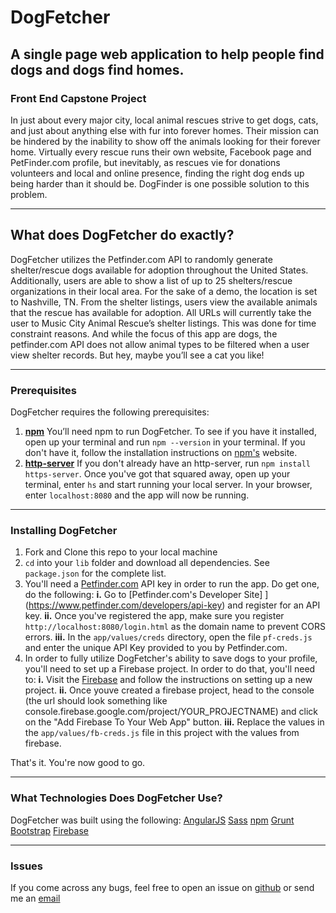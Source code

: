 # __DogFetcher__

## A single page web application to help people find dogs and dogs find homes.

### Front End Capstone Project 
 
In just about every major city, local animal rescues strive to get dogs, cats, and just about anything else with fur into forever homes. Their mission can be hindered by the inability to show off the animals looking for their forever home. Virtually every rescue runs their own website, Facebook page and PetFinder.com profile, but inevitably,  as rescues vie for donations volunteers and local and online presence, finding the right dog ends up being harder than it should be.  DogFinder is one possible solution to this problem. 

___
## __What does DogFetcher do exactly?__

DogFetcher utilizes the Petfinder.com API to randomly generate shelter/rescue dogs available for adoption throughout the United States. Additionally, users are able to show a list of up to 25 shelters/rescue organizations in their local area. For the sake of a demo, the location is set to Nashville, TN.  From the shelter listings, users view the available animals that the rescue has available for adoption. All URLs will currently take the user to Music City Animal Rescue’s shelter listings. This was done for time constraint reasons. And while the focus of this app are dogs, the petfinder.com API does not allow animal types to be filtered when a user view shelter records. But hey, maybe you’ll see a cat you like!
___

### __Prerequisites__
DogFetcher requires the following prerequisites:

1. __[npm](https://www.npmjs.com)__ You’ll need npm to run DogFetcher. To see if you have it installed, open up your terminal and run ``npm --version`` in your terminal. If you don't have it, follow the installation instructions on [npm's](https://www.npmjs.com) website.
2. __[http-server](https://www.npmjs.com/package/http-server)__ If you don't already have an http-server, run ```npm install https-server```. Once you've got that squared away, open up your terminal, enter ``hs`` and start running your local server. In your browser, enter ```localhost:8080``` and the app will now be running. 
___

### __Installing DogFetcher__
1. Fork and Clone this repo to your local machine
2. ```cd``` into your ```lib``` folder and download all dependencies. See ```package.json``` for the complete list. 
3. You'll need a [Petfinder.com](https://www.petfinder.com) API key in order to run the app. Do get one, do the following:
    __i.__ Go to [Petfinder.com's Developer Site] ](https://www.petfinder.com/developers/api-key) and register for an API key.
        __ii.__ Once you've registered the app, make sure you register ```http://localhost:8080/login.html``` as the domain name to prevent CORS errors.
        __iii.__ In the ```app/values/creds``` directory, open the file ```pf-creds.js``` and enter the unique API Key provided to you by Petfinder.com.
4. In order to fully utilize DogFetcher's ability to save dogs to your profile, you'll need to set up a Firebase project. In order to do that, you'll need to:
        __i.__ Visit the [Firebase](https://firebase.google.com) and follow the instructions on setting up a new project. 
        __ii.__ Once youve created a firebase project, head to the console (the url should look something like console.firebase.google.com/project/YOUR_PROJECTNAME) and click on the "Add Firebase To Your Web App" button. 
    __iii.__ Replace the values in the ```app/values/fb-creds.js``` file in this project with the values from firebase.

That's it. You're now good to go. 
___

### __What Technologies Does DogFetcher Use?__

DogFetcher was built using the following:
[AngularJS](https://angularjs.org/)
[Sass](http://sass-lang.com/)
[npm](https://www.npmjs.com/)
[Grunt](https://gruntjs.com/) 
[Bootstrap](https://getbootstrap.com)
[Firebase](https://firebase.google.com/)
___
### __Issues__
If you come across any bugs, feel free to open an issue on [github](https://github.com/joeybiotti/dogFetcher/issues) or send me an [email](mailto:joeybiotti4@gmail.com)